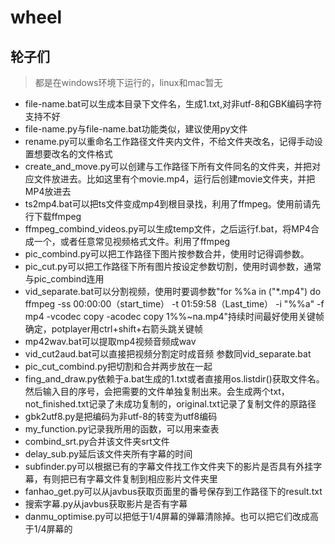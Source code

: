 # wheel

## 轮子们

>都是在windows环境下运行的，linux和mac暂无

- file-name.bat可以生成本目录下文件名，生成1.txt,对非utf-8和GBK编码字符支持不好
- file-name.py与file-name.bat功能类似，建议使用py文件
- rename.py可以重命名工作路径文件夹内文件，不给文件夹改名，记得手动设置想要改名的文件格式
- create_and_move.py可以创建与工作路径下所有文件同名的文件夹，并把对应文件放进去。比如这里有个movie.mp4，运行后创建movie文件夹，并把MP4放进去
- ts2mp4.bat可以把ts文件变成mp4到根目录找，利用了ffmpeg。使用前请先行下载ffmpeg
- ffmpeg_combind_videos.py可以生成temp文件，之后运行f.bat，将MP4合成一个，或者任意常见视频格式文件。利用了ffmpeg
- pic_combind.py可以把工作路径下图片按参数合并，使用时记得调参数。
- pic_cut.py可以把工作路径下所有图片按设定参数切割，使用时调参数，通常与pic_combind连用
- vid_separate.bat可以分割视频，使用时要调参数"for %%a in ("*.mp4") do ffmpeg -ss 00:00:00（start_time） -t 01:59:58（Last_time） -i "%%a" -f mp4 -vcodec copy -acodec copy 1%%~na.mp4"持续时间最好使用关键帧确定，potplayer用ctrl+shift+右箭头跳关键帧
- mp42wav.bat可以提取mp4视频音频成wav
- vid_cut2aud.bat可以直接把视频分割定时成音频 参数同vid_separate.bat
- pic_cut_combind.py把切割和合并两步放在一起
- fing_and_draw.py依赖于a.bat生成的1.txt或者直接用os.listdir()获取文件名。然后输入目的序号，会把需要的文件单独复制出来。会生成两个txt，not_finished.txt记录了未成功复制的，original.txt记录了复制文件的原路径
- gbk2utf8.py是把编码为非utf-8的转变为utf8编码
- my_function.py记录我所用的函数，可以用来查表
- combind_srt.py合并该文件夹srt文件
- delay_sub.py延后该文件夹所有字幕的时间
- subfinder.py可以根据已有的字幕文件找工作文件夹下的影片是否具有外挂字幕，有则把已有字幕文件复制到相应影片文件夹里
- fanhao_get.py可以从javbus获取页面里的番号保存到工作路径下的result.txt
- 搜索字幕.py从javbus获取影片是否有字幕
- danmu_optimise.py可以把低于1/4屏幕的弹幕清除掉。也可以把它们改成高于1/4屏幕的